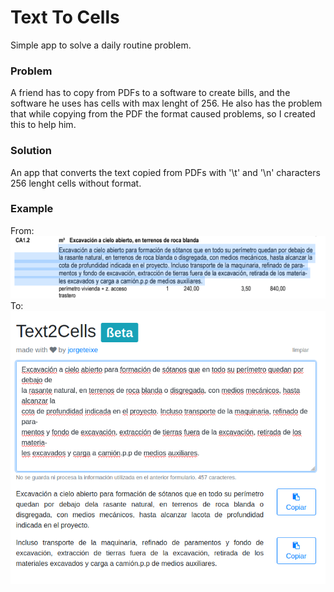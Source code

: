# Text To Cells

Simple app to solve a daily routine problem.



### Problem
A friend has to copy from PDFs to a software to create bills, and the software he uses has cells with max lenght of 256. He also has the problem that while copying from the PDF the format caused problems, so I created this to help him.

### Solution
An app that converts the text copied from PDFs with '\t' and '\n' characters 256 lenght cells without format.

### Example
From:
![From this PDF](example/pdf.png)
To:
![To this output](example/text2cells.png)
